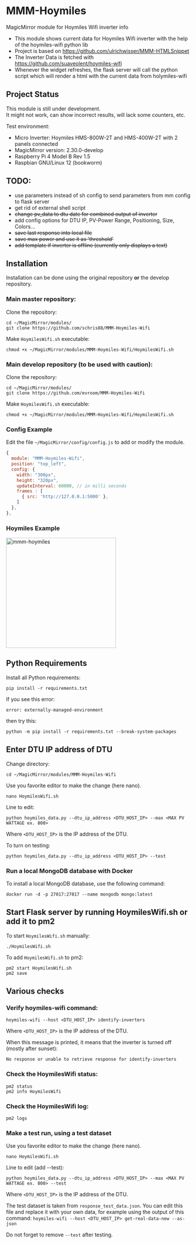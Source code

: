 # MMM-Hoymiles
MagicMirror module for Hoymiles Wifi inverter info

- This module shows current data for Hoymiles Wifi inverter with the help of the hoymiles-wifi python lib
- Project is based on https://github.com/ulrichwisser/MMM-HTMLSnippet
- The Inverter Data is fetched with https://github.com/suaveolent/hoymiles-wifi
- Whenever the widget refreshes, the flask server will call the python script which will render a html with the current data from holymiles-wifi

## Project Status
This module is still under development.<br>
It might not work, can show incorrect results, will lack some counters, etc.

Test environment:
- Micro Inverter: Hoymiles HMS-800W-2T and HMS-400W-2T with 2 panels connected
- MagicMirror version: 2.30.0-develop
- Raspberry Pi 4 Model B Rev 1.5
- Raspbian GNU/Linux 12 (bookworm)

## TODO:
- use parameters instead of sh config to send parameters from mm config to flask server
- get rid of external shell script
- ~~change pv_data to dtu date for combined output of inverter~~
- add config options for DTU IP, PV-Power Range, Positioning, Size, Colors...
- ~~save last response into local file~~
- ~~save max power and use it as 'threshold'~~
- ~~add template if inverter is offline (currently only displays a text)~~

## Installation
Installation can be done using the original repository **or** the develop repository.
### Main master repository:
Clone the repository:
```shell
cd ~/MagicMirror/modules/
git clone https://github.com/schris88/MMM-Hoymiles-Wifi
```
Make `HoymilesWifi.sh` executable:
```shell
chmod +x ~/MagicMirror/modules/MMM-Hoymiles-Wifi/HoymilesWifi.sh
```
### Main develop repository (to be used with caution):
Clone the repository:
```shell
cd ~/MagicMirror/modules/
git clone https://github.com/evroom/MMM-Hoymiles-Wifi
```
Make `HoymilesWifi.sh` executable:
```shell
chmod +x ~/MagicMirror/modules/MMM-Hoymiles-Wifi/HoymilesWifi.sh
```
### Config Example
Edit the file `~/MagicMirror/config/config.js` to add or modify the module.
```javascript
{
  module: "MMM-Hoymiles-Wifi",
  position: "top_left",
  config: {
    width: "300px",
    height: "320px",
    updateInterval: 60000, // in milli seconds
    frames : [
      { src: 'http://127.0.0.1:5000' },
    ]
  },
},
```

### Hoymiles Example
<img src="mmm-hoymiles.jpg" alt="mmm-hoymiles" width="300"/>

## Python Requirements
Install all Python requirements:
```shell
pip install -r requirements.txt
```
If you see this error:
```
error: externally-managed-environment
````
then try this:
```shell
python -m pip install -r requirements.txt --break-system-packages
```

## Enter DTU IP address of DTU
Change directory:
```shell
cd ~/MagicMirror/modules/MMM-Hoymiles-Wifi
```
Use you favorite editor to make the change (here nano).
```shell
nano HoymilesWifi.sh
```
Line to edit:
```
python hoymiles_data.py --dtu_ip_address <DTU_HOST_IP> --max <MAX PV WATTAGE ex. 800>
```
Where `<DTU_HOST_IP>` is the IP address of the DTU.

To turn on testing:
```
python hoymiles_data.py --dtu_ip_address <DTU_HOST_IP> --test
```

### Run a local MongoDB database with Docker
To install a local MongoDB database, use the following command:
```shell
docker run -d -p 27017:27017 --name mongodb mongo:latest
```

## Start Flask server by running HoymilesWifi.sh or add it to pm2
To start `HoymilesWifi.sh` manually:
```shell
./HoymilesWifi.sh
```

To add `HoymilesWifi.sh` to pm2:
```shell
pm2 start HoymilesWifi.sh
pm2 save
```
## Various checks
### Verify hoymiles-wifi command:
```shell
hoymiles-wifi --host <DTU_HOST_IP> identify-inverters
```
Where `<DTU_HOST_IP>` is the IP address of the DTU.

When this message is printed, it means that the inverter is turned off (mostly after sunset):
```
No response or unable to retrieve response for identify-inverters
```
### Check the HoymilesWifi status:
```shell
pm2 status
pm2 info HoymilesWifi
```
### Check the HoymilesWifi log:
```shell
pm2 logs
```
### Make a test run, using a test dataset
Use you favorite editor to make the change (here nano).
```shell
nano HoymilesWifi.sh
```
Line to edit (add --test):
```
python hoymiles_data.py --dtu_ip_address <DTU_HOST_IP> --max <MAX PV WATTAGE ex. 800> --test
```
Where `<DTU_HOST_IP>` is the IP address of the DTU.

The test dataset is taken from `response_test_data.json`.
You can edit this file and replace it with your own data, for example using the output of this command:
`hoymiles-wifi --host <DTU_HOST_IP> get-real-data-new --as-json`

Do not forget to remove `--test` after testing.
